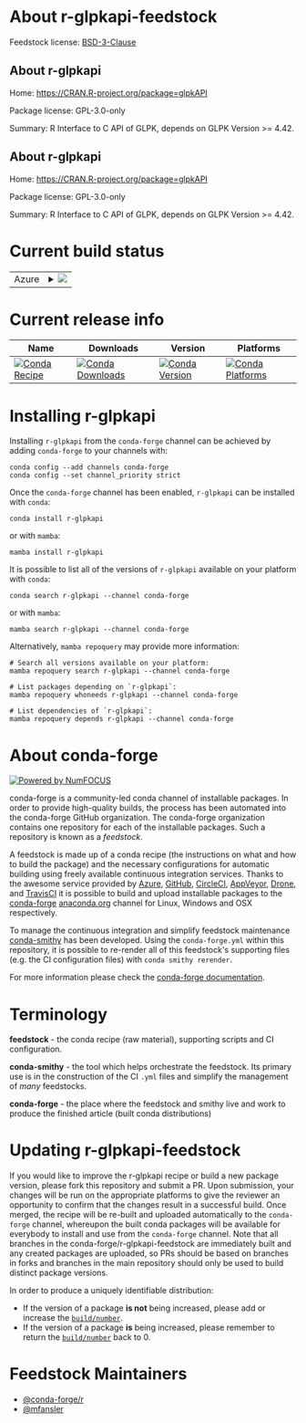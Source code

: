 About r-glpkapi-feedstock
=========================

Feedstock license: [BSD-3-Clause](https://github.com/conda-forge/r-glpkapi-feedstock/blob/main/LICENSE.txt)


About r-glpkapi
---------------

Home: https://CRAN.R-project.org/package=glpkAPI

Package license: GPL-3.0-only

Summary: R Interface to C API of GLPK, depends on GLPK Version >= 4.42.

About r-glpkapi
---------------

Home: https://CRAN.R-project.org/package=glpkAPI

Package license: GPL-3.0-only

Summary: R Interface to C API of GLPK, depends on GLPK Version >= 4.42.

Current build status
====================


<table>
    
  <tr>
    <td>Azure</td>
    <td>
      <details>
        <summary>
          <a href="https://dev.azure.com/conda-forge/feedstock-builds/_build/latest?definitionId=14809&branchName=main">
            <img src="https://dev.azure.com/conda-forge/feedstock-builds/_apis/build/status/r-glpkapi-feedstock?branchName=main">
          </a>
        </summary>
        <table>
          <thead><tr><th>Variant</th><th>Status</th></tr></thead>
          <tbody><tr>
              <td>linux_64_r_base4.3</td>
              <td>
                <a href="https://dev.azure.com/conda-forge/feedstock-builds/_build/latest?definitionId=14809&branchName=main">
                  <img src="https://dev.azure.com/conda-forge/feedstock-builds/_apis/build/status/r-glpkapi-feedstock?branchName=main&jobName=linux&configuration=linux%20linux_64_r_base4.3" alt="variant">
                </a>
              </td>
            </tr><tr>
              <td>linux_64_r_base4.4</td>
              <td>
                <a href="https://dev.azure.com/conda-forge/feedstock-builds/_build/latest?definitionId=14809&branchName=main">
                  <img src="https://dev.azure.com/conda-forge/feedstock-builds/_apis/build/status/r-glpkapi-feedstock?branchName=main&jobName=linux&configuration=linux%20linux_64_r_base4.4" alt="variant">
                </a>
              </td>
            </tr><tr>
              <td>osx_64_r_base4.3</td>
              <td>
                <a href="https://dev.azure.com/conda-forge/feedstock-builds/_build/latest?definitionId=14809&branchName=main">
                  <img src="https://dev.azure.com/conda-forge/feedstock-builds/_apis/build/status/r-glpkapi-feedstock?branchName=main&jobName=osx&configuration=osx%20osx_64_r_base4.3" alt="variant">
                </a>
              </td>
            </tr><tr>
              <td>osx_64_r_base4.4</td>
              <td>
                <a href="https://dev.azure.com/conda-forge/feedstock-builds/_build/latest?definitionId=14809&branchName=main">
                  <img src="https://dev.azure.com/conda-forge/feedstock-builds/_apis/build/status/r-glpkapi-feedstock?branchName=main&jobName=osx&configuration=osx%20osx_64_r_base4.4" alt="variant">
                </a>
              </td>
            </tr><tr>
              <td>win_64_r_base4.3</td>
              <td>
                <a href="https://dev.azure.com/conda-forge/feedstock-builds/_build/latest?definitionId=14809&branchName=main">
                  <img src="https://dev.azure.com/conda-forge/feedstock-builds/_apis/build/status/r-glpkapi-feedstock?branchName=main&jobName=win&configuration=win%20win_64_r_base4.3" alt="variant">
                </a>
              </td>
            </tr><tr>
              <td>win_64_r_base4.4</td>
              <td>
                <a href="https://dev.azure.com/conda-forge/feedstock-builds/_build/latest?definitionId=14809&branchName=main">
                  <img src="https://dev.azure.com/conda-forge/feedstock-builds/_apis/build/status/r-glpkapi-feedstock?branchName=main&jobName=win&configuration=win%20win_64_r_base4.4" alt="variant">
                </a>
              </td>
            </tr>
          </tbody>
        </table>
      </details>
    </td>
  </tr>
</table>

Current release info
====================

| Name | Downloads | Version | Platforms |
| --- | --- | --- | --- |
| [![Conda Recipe](https://img.shields.io/badge/recipe-r--glpkapi-green.svg)](https://anaconda.org/conda-forge/r-glpkapi) | [![Conda Downloads](https://img.shields.io/conda/dn/conda-forge/r-glpkapi.svg)](https://anaconda.org/conda-forge/r-glpkapi) | [![Conda Version](https://img.shields.io/conda/vn/conda-forge/r-glpkapi.svg)](https://anaconda.org/conda-forge/r-glpkapi) | [![Conda Platforms](https://img.shields.io/conda/pn/conda-forge/r-glpkapi.svg)](https://anaconda.org/conda-forge/r-glpkapi) |

Installing r-glpkapi
====================

Installing `r-glpkapi` from the `conda-forge` channel can be achieved by adding `conda-forge` to your channels with:

```
conda config --add channels conda-forge
conda config --set channel_priority strict
```

Once the `conda-forge` channel has been enabled, `r-glpkapi` can be installed with `conda`:

```
conda install r-glpkapi
```

or with `mamba`:

```
mamba install r-glpkapi
```

It is possible to list all of the versions of `r-glpkapi` available on your platform with `conda`:

```
conda search r-glpkapi --channel conda-forge
```

or with `mamba`:

```
mamba search r-glpkapi --channel conda-forge
```

Alternatively, `mamba repoquery` may provide more information:

```
# Search all versions available on your platform:
mamba repoquery search r-glpkapi --channel conda-forge

# List packages depending on `r-glpkapi`:
mamba repoquery whoneeds r-glpkapi --channel conda-forge

# List dependencies of `r-glpkapi`:
mamba repoquery depends r-glpkapi --channel conda-forge
```


About conda-forge
=================

[![Powered by
NumFOCUS](https://img.shields.io/badge/powered%20by-NumFOCUS-orange.svg?style=flat&colorA=E1523D&colorB=007D8A)](https://numfocus.org)

conda-forge is a community-led conda channel of installable packages.
In order to provide high-quality builds, the process has been automated into the
conda-forge GitHub organization. The conda-forge organization contains one repository
for each of the installable packages. Such a repository is known as a *feedstock*.

A feedstock is made up of a conda recipe (the instructions on what and how to build
the package) and the necessary configurations for automatic building using freely
available continuous integration services. Thanks to the awesome service provided by
[Azure](https://azure.microsoft.com/en-us/services/devops/), [GitHub](https://github.com/),
[CircleCI](https://circleci.com/), [AppVeyor](https://www.appveyor.com/),
[Drone](https://cloud.drone.io/welcome), and [TravisCI](https://travis-ci.com/)
it is possible to build and upload installable packages to the
[conda-forge](https://anaconda.org/conda-forge) [anaconda.org](https://anaconda.org/)
channel for Linux, Windows and OSX respectively.

To manage the continuous integration and simplify feedstock maintenance
[conda-smithy](https://github.com/conda-forge/conda-smithy) has been developed.
Using the ``conda-forge.yml`` within this repository, it is possible to re-render all of
this feedstock's supporting files (e.g. the CI configuration files) with ``conda smithy rerender``.

For more information please check the [conda-forge documentation](https://conda-forge.org/docs/).

Terminology
===========

**feedstock** - the conda recipe (raw material), supporting scripts and CI configuration.

**conda-smithy** - the tool which helps orchestrate the feedstock.
                   Its primary use is in the construction of the CI ``.yml`` files
                   and simplify the management of *many* feedstocks.

**conda-forge** - the place where the feedstock and smithy live and work to
                  produce the finished article (built conda distributions)


Updating r-glpkapi-feedstock
============================

If you would like to improve the r-glpkapi recipe or build a new
package version, please fork this repository and submit a PR. Upon submission,
your changes will be run on the appropriate platforms to give the reviewer an
opportunity to confirm that the changes result in a successful build. Once
merged, the recipe will be re-built and uploaded automatically to the
`conda-forge` channel, whereupon the built conda packages will be available for
everybody to install and use from the `conda-forge` channel.
Note that all branches in the conda-forge/r-glpkapi-feedstock are
immediately built and any created packages are uploaded, so PRs should be based
on branches in forks and branches in the main repository should only be used to
build distinct package versions.

In order to produce a uniquely identifiable distribution:
 * If the version of a package **is not** being increased, please add or increase
   the [``build/number``](https://docs.conda.io/projects/conda-build/en/latest/resources/define-metadata.html#build-number-and-string).
 * If the version of a package **is** being increased, please remember to return
   the [``build/number``](https://docs.conda.io/projects/conda-build/en/latest/resources/define-metadata.html#build-number-and-string)
   back to 0.

Feedstock Maintainers
=====================

* [@conda-forge/r](https://github.com/conda-forge/r/)
* [@mfansler](https://github.com/mfansler/)

